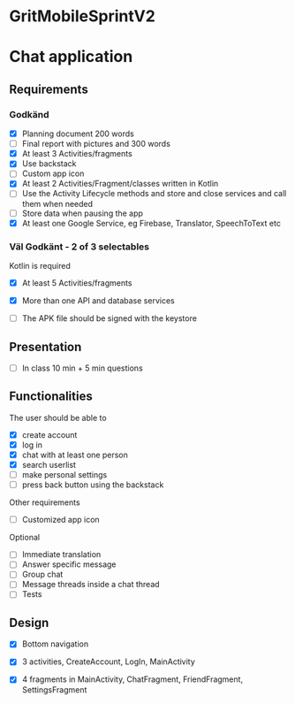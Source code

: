 
# GritMobileSprintV2
# Chat application

## Requirements
### Godkänd
- [x] Planning document 200 words
- [ ] Final report with pictures and 300 words
- [x] At least 3 Activities/fragments
- [x] Use backstack 
- [ ] Custom app icon
- [x] At least 2 Activities/Fragment/classes written in Kotlin
- [ ] Use the Activity Lifecycle methods and store and close services and call them when needed 
- [ ] Store data when pausing the app
- [x] At least one Google Service, eg Firebase, Translator, SpeechToText etc
  
### Väl Godkänt - 2 of 3 selectables
Kotlin is required
- [x] At least 5 Activities/fragments
- [x] More than one API and database services
- [ ] The APK file should be signed with the keystore
  
  
## Presentation
- [ ] In class 10 min + 5 min questions


## Functionalities
The user should be able to
- [x] create account
- [x] log in
- [x] chat with at least one person
- [x] search userlist
- [ ] make personal settings
- [ ] press back button using the backstack

Other requirements
- [ ] Customized app icon

Optional
- [ ] Immediate translation
- [ ] Answer specific message
- [ ] Group chat
- [ ] Message threads inside a chat thread
- [ ] Tests

## Design
- [x] Bottom navigation
- [x] 3 activities, CreateAccount, LogIn, MainActivity
- [x] 4 fragments in MainActivity, ChatFragment, FriendFragment, SettingsFragment




  

  
  
